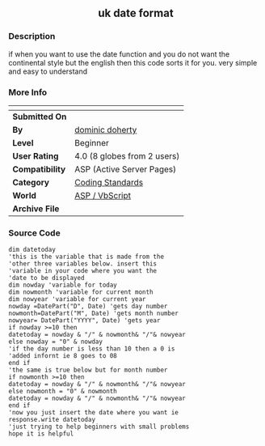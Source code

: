 ﻿<div align="center">

## uk date format


</div>

### Description

if when you want to use the date function and you do not want the continental style but the english then this code sorts it for you. very simple and easy to understand
 
### More Info
 


<span>             |<span>
---                |---
**Submitted On**   |
**By**             |[dominic doherty](https://github.com/Planet-Source-Code/PSCIndex/blob/master/ByAuthor/dominic-doherty.md)
**Level**          |Beginner
**User Rating**    |4.0 (8 globes from 2 users)
**Compatibility**  |ASP \(Active Server Pages\)
**Category**       |[Coding Standards](https://github.com/Planet-Source-Code/PSCIndex/blob/master/ByCategory/coding-standards__4-33.md)
**World**          |[ASP / VbScript](https://github.com/Planet-Source-Code/PSCIndex/blob/master/ByWorld/asp-vbscript.md)
**Archive File**   |[](https://github.com/Planet-Source-Code/dominic-doherty-uk-date-format__4-8523/archive/master.zip)





### Source Code

```
dim datetoday
'this is the variable that is made from the
'other three variables below. insert this
'variable in your code where you want the
'date to be displayed
dim nowday 'variable for today
dim nowmonth 'variable for current month
dim nowyear 'variable for current year
nowday =DatePart("D", Date) 'gets day number
nowmonth=DatePart("M", Date) 'gets month number
nowyear= DatePart("YYYY", Date) 'gets year
if nowday >=10 then
datetoday = nowday & "/" & nowmonth& "/"& nowyear
else nowday = "0" & nowday
'if the day number is less than 10 then a 0 is
'added infornt ie 8 goes to 08
end if
'the same is true below but for month number
if nowmonth >=10 then
datetoday = nowday & "/" & nowmonth& "/"& nowyear
else nowmonth = "0" & nowmonth
datetoday = nowday & "/" & nowmonth& "/"& nowyear
end if
'now you just insert the date where you want ie
response.write datetoday
'just trying to help beginners with small problems
hope it is helpful
```

